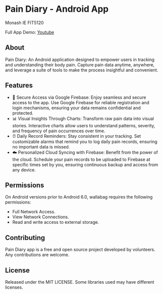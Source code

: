 # Pain Diary - Android App
Monash IE FIT5120

Full App Demo: [Youtube](https://youtu.be/ZhlGR0-LL24?si=39KWAxKirj9-zUvW)

## About

Pain Diary: An Android application designed to empower users in tracking and understanding their body pain. Capture pain data anytime, anywhere, and leverage a suite of tools to make the process insightful and convenient.


## Features

- 🔐 Secure Access via Google Firebase:
Enjoy seamless and secure access to the app. Use Google Firebase for reliable registration and login mechanisms, ensuring your data remains confidential and protected.
- 📊 Visual Insights Through Charts:
Transform raw pain data into visual stories. Interactive charts allow users to understand patterns, severity, and frequency of pain occurrences over time.
- ⏰ Daily Record Reminders:
Stay consistent in your tracking. Set customizable alarms that remind you to log daily pain records, ensuring no important data is missed.
- ☁️ Personalized Cloud Syncing with Firebase:
Benefit from the power of the cloud. Schedule your pain records to be uploaded to Firebase at specific times set by you, ensuring continuous backup and access from any device.


## Permissions

On Android versions prior to Android 6.0, wallabag requires the following permissions:
- Full Network Access.
- View Network Connections.
- Read and write access to external storage.

## Contributing

Pain Diary app is a free and open source project developed by volunteers. Any contributions are welcome. 

## License

Released under the MIT LICENSE. Some libraries used may have different licenses.